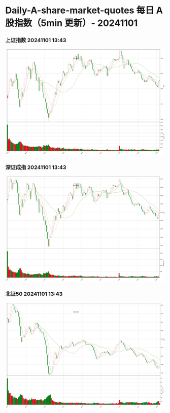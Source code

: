 
# Daily-A-share-market-quotes 每日 A 股指数（5min 更新）- 20241101

### 上证指数 20241101 13:43
![](./fig/2024/11/20241101-sh000001.png)

### 深证成指 20241101 13:43
![](./fig/2024/11/20241101-sz399001.png)

### 北证50 20241101 13:43
![](./fig/2024/11/20241101-bj899050.png)
